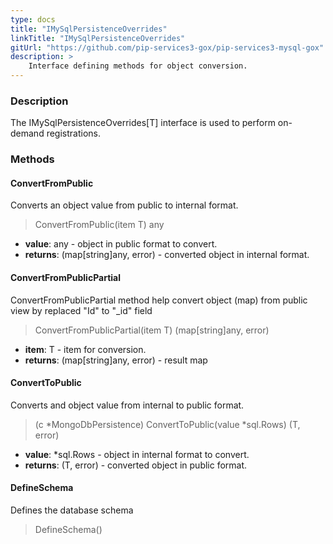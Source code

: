 ```yaml
---
type: docs
title: "IMySqlPersistenceOverrides"
linkTitle: "IMySqlPersistenceOverrides"
gitUrl: "https://github.com/pip-services3-gox/pip-services3-mysql-gox"
description: >
    Interface defining methods for object conversion.
---
```


### Description

The IMySqlPersistenceOverrides[T] interface is used to perform on-demand registrations.

### Methods

#### ConvertFromPublic
Converts an object value from public to internal format.

> ConvertFromPublic(item T) any

- **value**: any - object in public format to convert.
- **returns**: (map[string]any, error) - converted object in internal format.

#### ConvertFromPublicPartial
ConvertFromPublicPartial method help convert object (map) from public view by replaced "Id" to "_id" field
> ConvertFromPublicPartial(item T) (map[string]any, error)

- **item**: T - item for conversion.
- **returns**: (map[string]any, error) - result map

#### ConvertToPublic
Converts and object value from internal to public format.

> (c *MongoDbPersistence) ConvertToPublic(value *sql.Rows) (T, error)

- **value**: *sql.Rows - object in internal format to convert.
- **returns**: (T, error) - converted object in public format.

#### DefineSchema
Defines the database schema

> DefineSchema()



